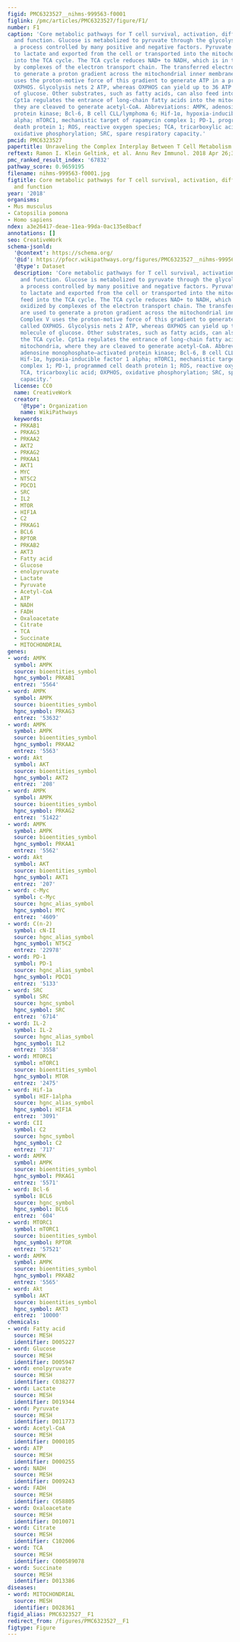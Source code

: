 ```yaml
---
figid: PMC6323527__nihms-999563-f0001
figlink: /pmc/articles/PMC6323527/figure/F1/
number: F1
caption: 'Core metabolic pathways for T cell survival, activation, differentiation,
  and function. Glucose is metabolized to pyruvate through the glycolysis pathway,
  a process controlled by many positive and negative factors. Pyruvate is converted
  to lactate and exported from the cell or transported into the mitochondria to feed
  into the TCA cycle. The TCA cycle reduces NAD+ to NADH, which is in turn oxidized
  by complexes of the electron transport chain. The transferred electrons are used
  to generate a proton gradient across the mitochondrial inner membrane. Complex V
  uses the proton-motive force of this gradient to generate ATP in a process called
  OXPHOS. Glycolysis nets 2 ATP, whereas OXPHOS can yield up to 36 ATP per molecule
  of glucose. Other substrates, such as fatty acids, can also feed into the TCA cycle.
  Cpt1a regulates the entrance of long-chain fatty acids into the mitochondria, where
  they are cleaved to generate acetyl-CoA. Abbreviations: AMPK, adenosine monophosphate–activated
  protein kinase; Bcl-6, B cell CLL/lymphoma 6; Hif-1α, hypoxia-inducible factor 1
  alpha; mTORC1, mechanistic target of rapamycin complex 1; PD-1, programmed cell
  death protein 1; ROS, reactive oxygen species; TCA, tricarboxylic acid; OXPHOS,
  oxidative phosphorylation; SRC, spare respiratory capacity.'
pmcid: PMC6323527
papertitle: Unraveling the Complex Interplay Between T Cell Metabolism and Function.
reftext: Ramon I. Klein Geltink, et al. Annu Rev Immunol. 2018 Apr 26;36:461-488.
pmc_ranked_result_index: '67832'
pathway_score: 0.9659195
filename: nihms-999563-f0001.jpg
figtitle: Core metabolic pathways for T cell survival, activation, differentiation,
  and function
year: '2018'
organisms:
- Mus musculus
- Catopsilia pomona
- Homo sapiens
ndex: a3e26417-deae-11ea-99da-0ac135e8bacf
annotations: []
seo: CreativeWork
schema-jsonld:
  '@context': https://schema.org/
  '@id': https://pfocr.wikipathways.org/figures/PMC6323527__nihms-999563-f0001.html
  '@type': Dataset
  description: 'Core metabolic pathways for T cell survival, activation, differentiation,
    and function. Glucose is metabolized to pyruvate through the glycolysis pathway,
    a process controlled by many positive and negative factors. Pyruvate is converted
    to lactate and exported from the cell or transported into the mitochondria to
    feed into the TCA cycle. The TCA cycle reduces NAD+ to NADH, which is in turn
    oxidized by complexes of the electron transport chain. The transferred electrons
    are used to generate a proton gradient across the mitochondrial inner membrane.
    Complex V uses the proton-motive force of this gradient to generate ATP in a process
    called OXPHOS. Glycolysis nets 2 ATP, whereas OXPHOS can yield up to 36 ATP per
    molecule of glucose. Other substrates, such as fatty acids, can also feed into
    the TCA cycle. Cpt1a regulates the entrance of long-chain fatty acids into the
    mitochondria, where they are cleaved to generate acetyl-CoA. Abbreviations: AMPK,
    adenosine monophosphate–activated protein kinase; Bcl-6, B cell CLL/lymphoma 6;
    Hif-1α, hypoxia-inducible factor 1 alpha; mTORC1, mechanistic target of rapamycin
    complex 1; PD-1, programmed cell death protein 1; ROS, reactive oxygen species;
    TCA, tricarboxylic acid; OXPHOS, oxidative phosphorylation; SRC, spare respiratory
    capacity.'
  license: CC0
  name: CreativeWork
  creator:
    '@type': Organization
    name: WikiPathways
  keywords:
  - PRKAB1
  - PRKAG3
  - PRKAA2
  - AKT2
  - PRKAG2
  - PRKAA1
  - AKT1
  - MYC
  - NT5C2
  - PDCD1
  - SRC
  - IL2
  - MTOR
  - HIF1A
  - C2
  - PRKAG1
  - BCL6
  - RPTOR
  - PRKAB2
  - AKT3
  - Fatty acid
  - Glucose
  - enolpyruvate
  - Lactate
  - Pyruvate
  - Acetyl-CoA
  - ATP
  - NADH
  - FADH
  - Oxaloacetate
  - Citrate
  - TCA
  - Succinate
  - MITOCHONDRIAL
genes:
- word: AMPK
  symbol: AMPK
  source: bioentities_symbol
  hgnc_symbol: PRKAB1
  entrez: '5564'
- word: AMPK
  symbol: AMPK
  source: bioentities_symbol
  hgnc_symbol: PRKAG3
  entrez: '53632'
- word: AMPK
  symbol: AMPK
  source: bioentities_symbol
  hgnc_symbol: PRKAA2
  entrez: '5563'
- word: Akt
  symbol: AKT
  source: bioentities_symbol
  hgnc_symbol: AKT2
  entrez: '208'
- word: AMPK
  symbol: AMPK
  source: bioentities_symbol
  hgnc_symbol: PRKAG2
  entrez: '51422'
- word: AMPK
  symbol: AMPK
  source: bioentities_symbol
  hgnc_symbol: PRKAA1
  entrez: '5562'
- word: Akt
  symbol: AKT
  source: bioentities_symbol
  hgnc_symbol: AKT1
  entrez: '207'
- word: c-Myc
  symbol: c-Myc
  source: hgnc_alias_symbol
  hgnc_symbol: MYC
  entrez: '4609'
- word: C(n-2)
  symbol: cN-II
  source: hgnc_alias_symbol
  hgnc_symbol: NT5C2
  entrez: '22978'
- word: PD-1
  symbol: PD-1
  source: hgnc_alias_symbol
  hgnc_symbol: PDCD1
  entrez: '5133'
- word: SRC
  symbol: SRC
  source: hgnc_symbol
  hgnc_symbol: SRC
  entrez: '6714'
- word: IL-2
  symbol: IL-2
  source: hgnc_alias_symbol
  hgnc_symbol: IL2
  entrez: '3558'
- word: MTORC1
  symbol: mTORC1
  source: bioentities_symbol
  hgnc_symbol: MTOR
  entrez: '2475'
- word: Hif-1a
  symbol: HIF-1alpha
  source: hgnc_alias_symbol
  hgnc_symbol: HIF1A
  entrez: '3091'
- word: CII
  symbol: C2
  source: hgnc_symbol
  hgnc_symbol: C2
  entrez: '717'
- word: AMPK
  symbol: AMPK
  source: bioentities_symbol
  hgnc_symbol: PRKAG1
  entrez: '5571'
- word: Bcl-6
  symbol: BCL6
  source: hgnc_symbol
  hgnc_symbol: BCL6
  entrez: '604'
- word: MTORC1
  symbol: mTORC1
  source: bioentities_symbol
  hgnc_symbol: RPTOR
  entrez: '57521'
- word: AMPK
  symbol: AMPK
  source: bioentities_symbol
  hgnc_symbol: PRKAB2
  entrez: '5565'
- word: Akt
  symbol: AKT
  source: bioentities_symbol
  hgnc_symbol: AKT3
  entrez: '10000'
chemicals:
- word: Fatty acid
  source: MESH
  identifier: D005227
- word: Glucose
  source: MESH
  identifier: D005947
- word: enolpyruvate
  source: MESH
  identifier: C038277
- word: Lactate
  source: MESH
  identifier: D019344
- word: Pyruvate
  source: MESH
  identifier: D011773
- word: Acetyl-CoA
  source: MESH
  identifier: D000105
- word: ATP
  source: MESH
  identifier: D000255
- word: NADH
  source: MESH
  identifier: D009243
- word: FADH
  source: MESH
  identifier: C058805
- word: Oxaloacetate
  source: MESH
  identifier: D010071
- word: Citrate
  source: MESH
  identifier: C102006
- word: TCA
  source: MESH
  identifier: C000589078
- word: Succinate
  source: MESH
  identifier: D013386
diseases:
- word: MITOCHONDRIAL
  source: MESH
  identifier: D028361
figid_alias: PMC6323527__F1
redirect_from: /figures/PMC6323527__F1
figtype: Figure
---
```

